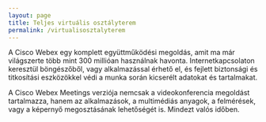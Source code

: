 ```yaml
---
layout: page
title: Teljes virtuális osztályterem
permalink: /virtualisosztalyterem
---
```


A Cisco Webex egy komplett együttműködési megoldás, amit ma már világszerte több mint 300 millióan használnak havonta. Internetkapcsolaton keresztül böngészőből, vagy alkalmazással érhető el, és fejlett biztonsági és titkosítási eszközökkel védi a munka során kicserélt adatokat és tartalmakat.

A Cisco Webex Meetings verziója nemcsak a videokonferencia megoldást tartalmazza, hanem az alkalmazások, a multimédiás anyagok, a felmérések, vagy a képernyő megosztásának lehetőségét is. Mindezt valós időben.
